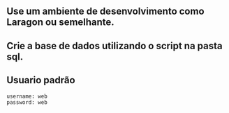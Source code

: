 ## Use um ambiente de desenvolvimento como Laragon ou semelhante.

## Crie a base de dados utilizando o script na pasta sql.

## Usuario padrão

    username: web
    password: web
